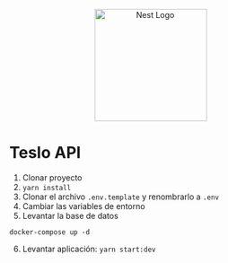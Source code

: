 <p align="center">
  <a href="http://nestjs.com/" target="blank"><img src="https://nestjs.com/img/logo-small.svg" width="200" alt="Nest Logo" /></a>
</p>

# Teslo API

1. Clonar proyecto
2. ```yarn install```
3. Clonar el archivo ```.env.template``` y renombrarlo a
```.env```
4. Cambiar las variables de entorno
5. Levantar la base de datos
```
docker-compose up -d
```
6. Levantar aplicación: ```yarn start:dev```